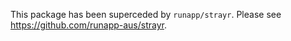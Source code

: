 
This package has been superceded by `runapp/strayr`. Please see https://github.com/runapp-aus/strayr.
